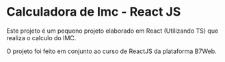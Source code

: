 # Calculadora de Imc - React JS 

Este projeto é um pequeno projeto elaborado em React (Utilizando TS) que realiza o calculo do IMC.

O projeto foi feito em conjunto ao curso de ReactJS da plataforma B7Web.
